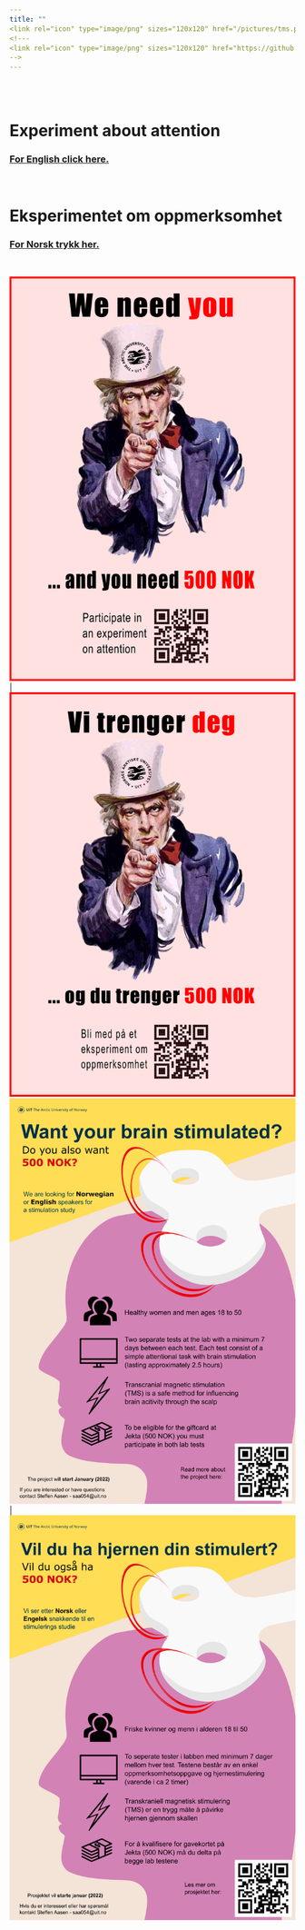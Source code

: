 ```yaml
---
title: ""
<link rel="icon" type="image/png" sizes="120x120" href="/pictures/tms.png"/>
<!---
<link rel="icon" type="image/png" sizes="120x120" href="https://github.com/uitpsypro/1/blob/main/pictures/tms.png?raw=true"/>
-->
---
```




<br/>
<br/>


# Experiment about attention 
### [For **English** click here.](https://uitpsypro.github.io/1/eng-info)
<br/>

# Eksperimentet om oppmerksomhet
### [For **Norsk** trykk her.](https://uitpsypro.github.io/1/nor-info)
<br/>

![English Poster](/pictures/new-poster-eng.png) | ![Norsk Poster](/pictures/new-poster-nor.png) 
![English poster](/pictures/poster_eng1.png) | ![Norsk poster](/pictures/poster_nor1.png) 


<!---
![Norsk poster](/pictures/1-nor-poster-2.png)


![test](/pictures/poster.png)
-->
